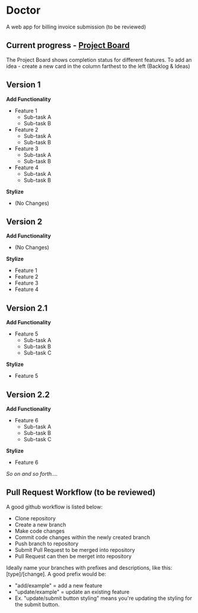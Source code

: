 # Doctor

A web app for billing invoice submission (to be reviewed)

## Current progress - [Project Board](https://github.com/rileybrook/doctor/projects/1) 
The Project Board shows completion status for different features. To add an idea - create a new card in the column farthest to the left (Backlog & Ideas)

## Version 1
**Add Functionality**
- Feature 1
  - Sub-task A
  - Sub-task B
- Feature 2
  - Sub-task A
  - Sub-task B
- Feature 3
  - Sub-task A
  - Sub-task B
- Feature 4
  - Sub-task A
  - Sub-task B

**Stylize**
- (No Changes)

## Version 2
**Add Functionality**
- (No Changes)

**Stylize**
- Feature 1
- Feature 2
- Feature 3
- Feature 4

## Version 2.1
**Add Functionality**
- Feature 5
  - Sub-task A
  - Sub-task B
  - Sub-task C
 
**Stylize**
-  Feature 5

## Version 2.2
**Add Functionality**
- Feature 6
  - Sub-task A
  - Sub-task B
  - Sub-task C

**Stylize**
-  Feature 6

*So on and so forth....*


## Pull Request Workflow (to be reviewed)
A good github workflow is listed below:

- Clone repository
- Create a new branch
- Make code changes
- Commit code changes within the newly created branch
- Push branch to repository
- Submit Pull Request to be merged into repository
- Pull Request can then be merget into repository

Ideally name your branches with prefixes and descriptions, like this: [type]/[change]. 
A good prefix would be:
- "add/example" = add a new feature
- "update/example" = update an existing feature
- Ex. "update/submit button styling" means you're updating the styling for the submit button.




